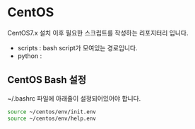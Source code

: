 # CentOS

CentOS7.x 설치 이후 필요한 스크립트를 작성하는 리포지터리 입니다.

- scripts : bash script가 모여있는 경로입니다.
- python : 

## CentOS Bash 설정

~/.bashrc 파일에 아래줄이 설정되어있어야 합니다.
```bash
source ~/centos/env/init.env
source ~/centos/env/help.env
